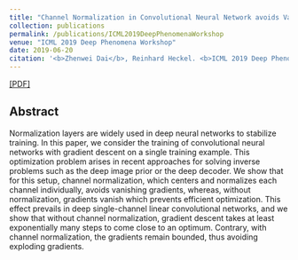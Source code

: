 ```yaml
---
title: "Channel Normalization in Convolutional Neural Network avoids Vanishing Gradients"
collection: publications
permalink: /publications/ICML2019DeepPhenomenaWorkshop
venue: "ICML 2019 Deep Phenomena Workshop"
date: 2019-06-20
citation: '<b>Zhenwei Dai</b>, Reinhard Heckel. <b>ICML 2019 Deep Phenomena Workshop.</b>'
---
```


[[PDF]](https://arxiv.org/pdf/1907.09539.pdf)

## Abstract
Normalization layers are widely used in deep neural networks to stabilize training. In this paper, we consider the training of convolutional neural networks with gradient descent on a single training example. This optimization problem arises in recent approaches for solving inverse problems such as the deep image prior or the deep decoder. We show that for this setup, channel normalization, which centers and normalizes each channel individually, avoids vanishing gradients, whereas, without normalization, gradients vanish which prevents efficient optimization. This effect prevails in deep single-channel linear convolutional networks, and we show that without channel normalization, gradient descent takes at least exponentially many steps to come close to an optimum. Contrary, with channel normalization, the gradients remain bounded, thus avoiding exploding gradients.